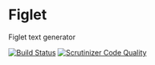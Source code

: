 # Figlet
Figlet text generator

[![Build Status](https://scrutinizer-ci.com/g/povils/figlet/badges/build.png?b=master)](https://scrutinizer-ci.com/g/povils/figlet/build-status/master)
[![Scrutinizer Code Quality](https://scrutinizer-ci.com/g/povils/figlet/badges/quality-score.png?b=master)](https://scrutinizer-ci.com/g/povils/figlet/?branch=master)
